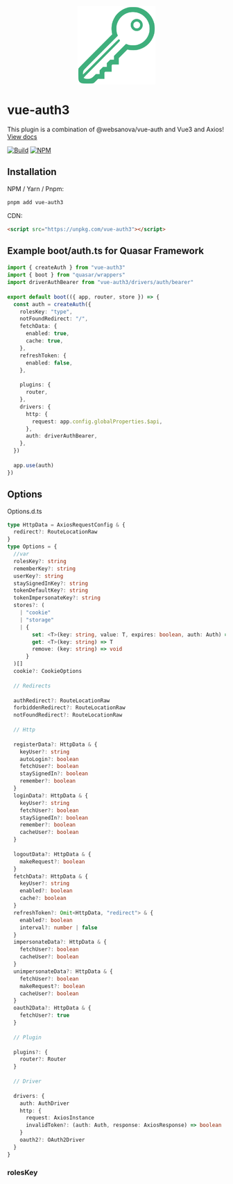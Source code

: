 <p align="center">
  <img src="./docs/public/icon.svg" width="180px">
</p>

# vue-auth3

This plugin is a combination of @websanova/vue-auth and Vue3 and Axios!
[View docs](https://vue-auth3.js.org)

[![Build](https://github.com/tachibana-shin/vue-auth3/actions/workflows/docs.yml/badge.svg)](https://github.com/tachibana-shin/vue-auth3/actions/workflows/docs.yml)
[![NPM](https://badge.fury.io/js/vue-auth3.svg)](http://badge.fury.io/js/vue-auth3)

## Installation

NPM / Yarn / Pnpm:

```bash
pnpm add vue-auth3
```

CDN:

```html
<script src="https://unpkg.com/vue-auth3"></script>
```

## Example boot/auth.ts for Quasar Framework

```ts
import { createAuth } from "vue-auth3"
import { boot } from "quasar/wrappers"
import driverAuthBearer from "vue-auth3/drivers/auth/bearer"

export default boot(({ app, router, store }) => {
  const auth = createAuth({
    rolesKey: "type",
    notFoundRedirect: "/",
    fetchData: {
      enabled: true,
      cache: true,
    },
    refreshToken: {
      enabled: false,
    },

    plugins: {
      router,
    },
    drivers: {
      http: {
        request: app.config.globalProperties.$api,
      },
      auth: driverAuthBearer,
    },
  })

  app.use(auth)
})
```

## Options

Options.d.ts

```ts
type HttpData = AxiosRequestConfig & {
  redirect?: RouteLocationRaw
}
type Options = {
  //var
  rolesKey?: string
  rememberKey?: string
  userKey?: string
  staySignedInKey?: string
  tokenDefaultKey?: string
  tokenImpersonateKey?: string
  stores?: (
    | "cookie"
    | "storage"
    | {
        set: <T>(key: string, value: T, expires: boolean, auth: Auth) => void
        get: <T>(key: string) => T
        remove: (key: string) => void
      }
  )[]
  cookie?: CookieOptions

  // Redirects

  authRedirect?: RouteLocationRaw
  forbiddenRedirect?: RouteLocationRaw
  notFoundRedirect?: RouteLocationRaw

  // Http

  registerData?: HttpData & {
    keyUser?: string
    autoLogin?: boolean
    fetchUser?: boolean
    staySignedIn?: boolean
    remember?: boolean
  }
  loginData?: HttpData & {
    keyUser?: string
    fetchUser?: boolean
    staySignedIn?: boolean
    remember?: boolean
    cacheUser?: boolean
  }

  logoutData?: HttpData & {
    makeRequest?: boolean
  }
  fetchData?: HttpData & {
    keyUser?: string
    enabled?: boolean
    cache?: boolean
  }
  refreshToken?: Omit<HttpData, "redirect"> & {
    enabled?: boolean
    interval?: number | false
  }
  impersonateData?: HttpData & {
    fetchUser?: boolean
    cacheUser?: boolean
  }
  unimpersonateData?: HttpData & {
    fetchUser?: boolean
    makeRequest?: boolean
    cacheUser?: boolean
  }
  oauth2Data?: HttpData & {
    fetchUser?: true
  }

  // Plugin

  plugins?: {
    router?: Router
  }

  // Driver

  drivers: {
    auth: AuthDriver
    http: {
      request: AxiosInstance
      invalidToken?: (auth: Auth, response: AxiosResponse) => boolean
    }
    oauth2?: OAuth2Driver
  }
}
```

### rolesKey
